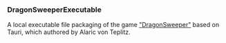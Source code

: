 ### DragonSweeperExecutable

A local executable file packaging of the game ["DragonSweeper"](https://mortarman.itch.io/dragonsweeper) based on Tauri, which authored by Alaric von Teplitz.

